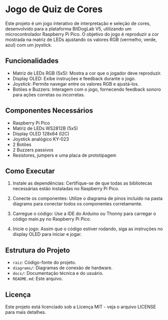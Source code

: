# Jogo de Quiz de Cores

Este projeto é um jogo interativo de interpretação e seleção de cores, desenvolvido para a plataforma BitDogLab V5, utilizando um microcontrolador Raspberry Pi Pico. O objetivo do jogo é reproduzir a cor mostrada na matriz de LEDs ajustando os valores RGB (vermelho, verde, azul) com um joystick.

## Funcionalidades

- Matriz de LEDs RGB (5x5): Mostra a cor que o jogador deve reproduzir.
- Display OLED: Exibe instruções e feedback durante o jogo.
- Joystick: Permite navegar entre os valores RGB e ajustá-los.
- Botões e Buzzers: Interagem com o jogo, fornecendo feedback sonoro para ações corretas ou incorretas.

## Componentes Necessários

- Raspberry Pi Pico
- Matriz de LEDs WS2812B (5x5)
- Display OLED 128x64 (I2C)
- Joystick analógico KY-023
- 2 Botões
- 2 Buzzers passivos
- Resistores, jumpers e uma placa de prototipagem

## Como Executar

1. Instale as dependências: Certifique-se de que todas as bibliotecas necessárias estão instaladas no Raspberry Pi Pico.

2. Conecte os componentes: Utilize o diagrama de pinos incluído na pasta diagrams para conectar todos os componentes corretamente.

3. Carregue o código: Use a IDE do Arduino ou Thonny para carregar o código main.py no Raspberry Pi Pico.

4. Inicie o jogo: Assim que o código estiver rodando, siga as instruções no display OLED para iniciar e jogar.

## Estrutura do Projeto

- `raiz`: Código-fonte do projeto.
- `diagrams/`: Diagramas de conexão de hardware.
- `docs/`: Documentação técnica e do usuário.
- `README.md`: Este arquivo.

## Licença

Este projeto está licenciado sob a Licença MIT - veja o arquivo LICENSE para mais detalhes.
